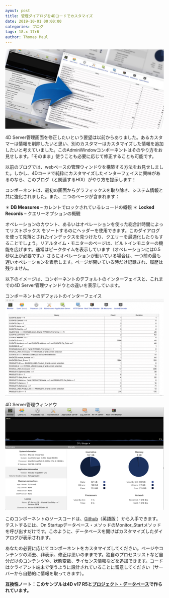 ```yaml
---
ayout: post
title: 管理ダイアログを4Dコードでカスタマイズ
date: 2019-10-01 00:00:00
categories: ブログ
tags: 18.x 17r6
author: Thomas Maul
---
```


![interfaceAdmin-1-1024x512](/images/blog/10/interfaceAdmin-1-1024x512.jpg)

4D Server管理画面を修正したいという要望は以前からありました。あるカスタマーは情報を削除したいと思い、別のカスタマーはカスタマイズした情報を追加したいと考えていました。このAdminWindowコンポーネントはそのやり方をお見せします。「そのまま」使うことも必要に応じて修正することも可能です。

以前のブログでは、webベースの管理ウィンドウを構築する方法をお見せしました。しかし、4Dコードで純粋にカスタマイズしたインターフェイスに興味があるのなら、このブログ（と関連するHDI）がやり方を提示します！

コンポーネントは、最初の画面からグラフィックスを取り除き、システム情報と共に強化されました。また、二つのページが含まれます：

＊<strong> DB Measures</strong> – カレントでロックされているレコードの概観
＊ <strong>Locked Records</strong>  – クエリーオプションの概観

オペレーションのカウント、あるいはオペレーションを使った総合計時間によってリストボックス をソートするのにヘッダーを使用できます。このダイアログを使って見落とされたインデックスを見つけたり、クエリーを最適化したりもすることでしょう。リアルタイム・モニターのページは、ビルトインモニターの機能を広げます。通常はピークタイムを表示しています（オペレーションには0.5秒以上が必要です。）さらにオペレーションが動いている場合は、一つ前の最も遅いオペレーションを表示します。ページが開いている時だけ記録され、履歴は残りません。

以下のイメージは、コンポーネントのデフォルトのインターフェイスと、これまでの4D Server管理ウィンドウとの違いを表示しています。

コンポーネントのデフォルトのインターフェイス
![adminWindowDBM-1024x625](/images/blog/10/adminWindowDBM-1024x625.png)

4D Server管理ウィンドウ
![defaultServerAdmin](/images/blog/10/defaultServerAdmin.png)

このコンポーネントのソースコードは、<a href="https://github.com/ThomasMaul/AdminWindow">Github</a>（英語版 ）から入手できます。テストするには、<span class="notranslate command">On Startup</span>データベース・メソッドの<span class="notranslate command">Monitor_Start</span>メソッドを呼び出すだけです。このように、データベースを開けばカスタマイズしたダイアログが表示されます。

あなたの必要に応じてコンポーネントをカスタマイズしてください。ページやコンテンツの消去、非表示、修正は思いのままです。独自のプロセスリストなど自分だけのコンテンツや、状態変数、ライセンス情報などを追加できます。コードはクライアント端末で使うように設計されていることに留意してください（サーバーから自動的に情報を取ってきます）。

<strong>互換性ノート：このサンプルは4D v17 R5と<a href=”https://developer.4d.com/docs/en/Project/overview.html”>プロジェクト・データベース</a>で作られています。</strong>
